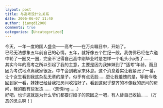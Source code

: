```yaml
---
layout: post
title: 与高考没什么关系
date: 2006-06-07 11:40
author: jiangdi2000
comments: true
categories: [Uncategorized]
---
```

<div id="msgcns!C840C88DA912213B!836" class="bvMsg"><div>今天，一年一度的国人盛会——高考——在万众瞩目中，开始了。</div>
<div>已经无法想象五年前自己的心情。五年，就好像五个世纪一般，我仿佛已经在六道中轮了一圈又一圈，完全不记得自己高中刚毕业时是怎样一个毛头小p孩了……</div>
<div>其实今年的高考之所以引起了我的主意，主要是因为我妹妹到了“适考”年龄。而且因为考试地点离我家很近，中午会到我家来休息。这个消息着实让我紧张了一番。让个女生看到我这杂乱无章的屋子，似乎有点丢脸……更让我羞愧的是，等我今晚回到家一看，妹妹已经替我把房间收拾好了。看到这似乎整齐的不像我的房间的房间，我的脸有些发烫……（羞愧ing……）</div>
<div>好吧，也许这就是为什么爷们都要讨娘子的原因之一吧，有人替自己收拾……（万恶的念头啊！）</div></div>
